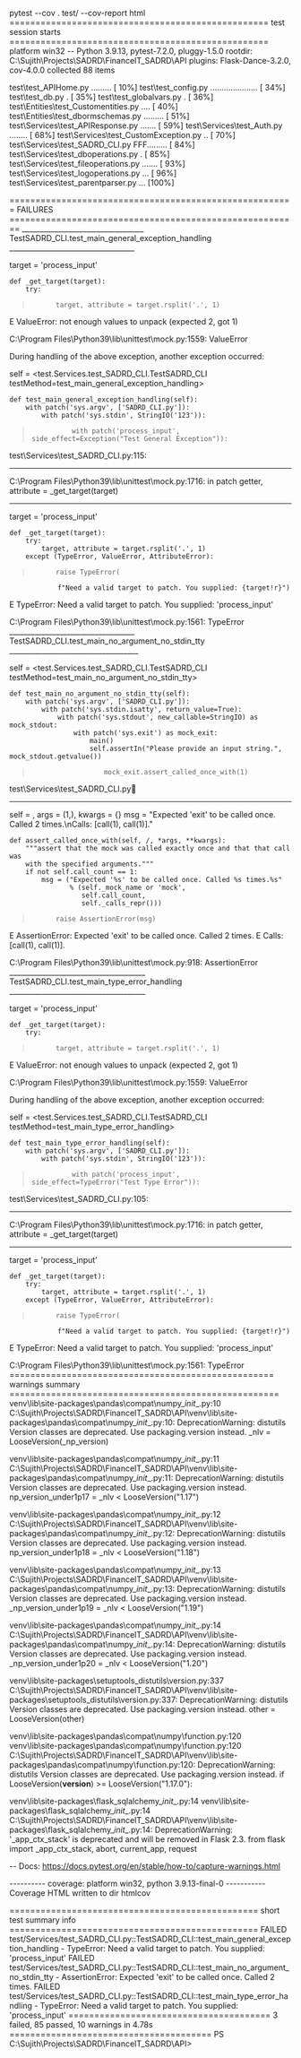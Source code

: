  pytest --cov . test/ --cov-report html
================================================== test session starts ==================================================
platform win32 -- Python 3.9.13, pytest-7.2.0, pluggy-1.5.0
rootdir: C:\Sujith\Projects\SADRD\FinanceIT_SADRD\API
plugins: Flask-Dance-3.2.0, cov-4.0.0
collected 88 items

test\test_APIHome.py .........                                                                                     [ 10%]
test\test_config.py .....................                                                                          [ 34%]
test\test_db.py .                                                                                                  [ 35%]
test\test_globalvars.py .                                                                                          [ 36%]
test\Entities\test_Customentities.py ....                                                                          [ 40%]
test\Entities\test_dbormschemas.py .........                                                                       [ 51%]
test\Services\test_APIResponse.py .......                                                                          [ 59%]
test\Services\test_Auth.py ........                                                                                [ 68%]
test\Services\test_CustomException.py ..                                                                           [ 70%]
test\Services\test_SADRD_CLI.py FFF.........                                                                       [ 84%]
test\Services\test_dboperations.py .                                                                               [ 85%]
test\Services\test_fileoperations.py .......                                                                       [ 93%]
test\Services\test_logoperations.py ...                                                                            [ 96%]
test\Services\test_parentparser.py ...                                                                             [100%]

======================================================= FAILURES ======================================================== 
__________________________________ TestSADRD_CLI.test_main_general_exception_handling ___________________________________ 

target = 'process_input'

    def _get_target(target):
        try:
>           target, attribute = target.rsplit('.', 1)
E           ValueError: not enough values to unpack (expected 2, got 1)

C:\Program Files\Python39\lib\unittest\mock.py:1559: ValueError

During handling of the above exception, another exception occurred:

self = <test.Services.test_SADRD_CLI.TestSADRD_CLI testMethod=test_main_general_exception_handling>

    def test_main_general_exception_handling(self):
        with patch('sys.argv', ['SADRD_CLI.py']):
            with patch('sys.stdin', StringIO('123')):
>               with patch('process_input', side_effect=Exception("Test General Exception")):

test\Services\test_SADRD_CLI.py:115:
_ _ _ _ _ _ _ _ _ _ _ _ _ _ _ _ _ _ _ _ _ _ _ _ _ _ _ _ _ _ _ _ _ _ _ _ _ _ _ _ _ _ _ _ _ _ _ _ _ _ _ _ _ _ _ _ _ _ _ _ _ 
C:\Program Files\Python39\lib\unittest\mock.py:1716: in patch
    getter, attribute = _get_target(target)
_ _ _ _ _ _ _ _ _ _ _ _ _ _ _ _ _ _ _ _ _ _ _ _ _ _ _ _ _ _ _ _ _ _ _ _ _ _ _ _ _ _ _ _ _ _ _ _ _ _ _ _ _ _ _ _ _ _ _ _ _ 

target = 'process_input'

    def _get_target(target):
        try:
            target, attribute = target.rsplit('.', 1)
        except (TypeError, ValueError, AttributeError):
>           raise TypeError(
                f"Need a valid target to patch. You supplied: {target!r}")
E           TypeError: Need a valid target to patch. You supplied: 'process_input'

C:\Program Files\Python39\lib\unittest\mock.py:1561: TypeError
___________________________________ TestSADRD_CLI.test_main_no_argument_no_stdin_tty ____________________________________ 

self = <test.Services.test_SADRD_CLI.TestSADRD_CLI testMethod=test_main_no_argument_no_stdin_tty>

    def test_main_no_argument_no_stdin_tty(self):
        with patch('sys.argv', ['SADRD_CLI.py']):
            with patch('sys.stdin.isatty', return_value=True):
                with patch('sys.stdout', new_callable=StringIO) as mock_stdout:
                    with patch('sys.exit') as mock_exit:
                        main()
                        self.assertIn("Please provide an input string.", mock_stdout.getvalue())
>                       mock_exit.assert_called_once_with(1)

test\Services\test_SADRD_CLI.py:100:
_ _ _ _ _ _ _ _ _ _ _ _ _ _ _ _ _ _ _ _ _ _ _ _ _ _ _ _ _ _ _ _ _ _ _ _ _ _ _ _ _ _ _ _ _ _ _ _ _ _ _ _ _ _ _ _ _ _ _ _ _ 

self = <MagicMock name='exit' id='1869757955232'>, args = (1,), kwargs = {}
msg = "Expected 'exit' to be called once. Called 2 times.\nCalls: [call(1), call(1)]."

    def assert_called_once_with(self, /, *args, **kwargs):
        """assert that the mock was called exactly once and that that call was
        with the specified arguments."""
        if not self.call_count == 1:
            msg = ("Expected '%s' to be called once. Called %s times.%s"
                   % (self._mock_name or 'mock',
                      self.call_count,
                      self._calls_repr()))
>           raise AssertionError(msg)
E           AssertionError: Expected 'exit' to be called once. Called 2 times.
E           Calls: [call(1), call(1)].

C:\Program Files\Python39\lib\unittest\mock.py:918: AssertionError
______________________________________ TestSADRD_CLI.test_main_type_error_handling ______________________________________ 

target = 'process_input'

    def _get_target(target):
        try:
>           target, attribute = target.rsplit('.', 1)
E           ValueError: not enough values to unpack (expected 2, got 1)

C:\Program Files\Python39\lib\unittest\mock.py:1559: ValueError

During handling of the above exception, another exception occurred:

self = <test.Services.test_SADRD_CLI.TestSADRD_CLI testMethod=test_main_type_error_handling>

    def test_main_type_error_handling(self):
        with patch('sys.argv', ['SADRD_CLI.py']):
            with patch('sys.stdin', StringIO('123')):
>               with patch('process_input', side_effect=TypeError("Test Type Error")):

test\Services\test_SADRD_CLI.py:105:
_ _ _ _ _ _ _ _ _ _ _ _ _ _ _ _ _ _ _ _ _ _ _ _ _ _ _ _ _ _ _ _ _ _ _ _ _ _ _ _ _ _ _ _ _ _ _ _ _ _ _ _ _ _ _ _ _ _ _ _ _ 
C:\Program Files\Python39\lib\unittest\mock.py:1716: in patch
    getter, attribute = _get_target(target)
_ _ _ _ _ _ _ _ _ _ _ _ _ _ _ _ _ _ _ _ _ _ _ _ _ _ _ _ _ _ _ _ _ _ _ _ _ _ _ _ _ _ _ _ _ _ _ _ _ _ _ _ _ _ _ _ _ _ _ _ _ 

target = 'process_input'

    def _get_target(target):
        try:
            target, attribute = target.rsplit('.', 1)
        except (TypeError, ValueError, AttributeError):
>           raise TypeError(
                f"Need a valid target to patch. You supplied: {target!r}")
E           TypeError: Need a valid target to patch. You supplied: 'process_input'

C:\Program Files\Python39\lib\unittest\mock.py:1561: TypeError
=================================================== warnings summary ==================================================== 
venv\lib\site-packages\pandas\compat\numpy\__init__.py:10
  C:\Sujith\Projects\SADRD\FinanceIT_SADRD\API\venv\lib\site-packages\pandas\compat\numpy\__init__.py:10: DeprecationWarning: distutils Version classes are deprecated. Use packaging.version instead.
    _nlv = LooseVersion(_np_version)

venv\lib\site-packages\pandas\compat\numpy\__init__.py:11
  C:\Sujith\Projects\SADRD\FinanceIT_SADRD\API\venv\lib\site-packages\pandas\compat\numpy\__init__.py:11: DeprecationWarning: distutils Version classes are deprecated. Use packaging.version instead.
    np_version_under1p17 = _nlv < LooseVersion("1.17")

venv\lib\site-packages\pandas\compat\numpy\__init__.py:12
  C:\Sujith\Projects\SADRD\FinanceIT_SADRD\API\venv\lib\site-packages\pandas\compat\numpy\__init__.py:12: DeprecationWarning: distutils Version classes are deprecated. Use packaging.version instead.
    np_version_under1p18 = _nlv < LooseVersion("1.18")

venv\lib\site-packages\pandas\compat\numpy\__init__.py:13
  C:\Sujith\Projects\SADRD\FinanceIT_SADRD\API\venv\lib\site-packages\pandas\compat\numpy\__init__.py:13: DeprecationWarning: distutils Version classes are deprecated. Use packaging.version instead.
    _np_version_under1p19 = _nlv < LooseVersion("1.19")

venv\lib\site-packages\pandas\compat\numpy\__init__.py:14
  C:\Sujith\Projects\SADRD\FinanceIT_SADRD\API\venv\lib\site-packages\pandas\compat\numpy\__init__.py:14: DeprecationWarning: distutils Version classes are deprecated. Use packaging.version instead.
    _np_version_under1p20 = _nlv < LooseVersion("1.20")

venv\lib\site-packages\setuptools\_distutils\version.py:337
  C:\Sujith\Projects\SADRD\FinanceIT_SADRD\API\venv\lib\site-packages\setuptools\_distutils\version.py:337: DeprecationWarning: distutils Version classes are deprecated. Use packaging.version instead.
    other = LooseVersion(other)

venv\lib\site-packages\pandas\compat\numpy\function.py:120
venv\lib\site-packages\pandas\compat\numpy\function.py:120
  C:\Sujith\Projects\SADRD\FinanceIT_SADRD\API\venv\lib\site-packages\pandas\compat\numpy\function.py:120: DeprecationWarning: distutils Version classes are deprecated. Use packaging.version instead.
    if LooseVersion(__version__) >= LooseVersion("1.17.0"):

venv\lib\site-packages\flask_sqlalchemy\__init__.py:14
venv\lib\site-packages\flask_sqlalchemy\__init__.py:14
  C:\Sujith\Projects\SADRD\FinanceIT_SADRD\API\venv\lib\site-packages\flask_sqlalchemy\__init__.py:14: DeprecationWarning: '_app_ctx_stack' is deprecated and will be removed in Flask 2.3.
    from flask import _app_ctx_stack, abort, current_app, request

-- Docs: https://docs.pytest.org/en/stable/how-to/capture-warnings.html

---------- coverage: platform win32, python 3.9.13-final-0 -----------
Coverage HTML written to dir htmlcov

================================================ short test summary info ================================================ 
FAILED test/Services/test_SADRD_CLI.py::TestSADRD_CLI::test_main_general_exception_handling - TypeError: Need a valid target to patch. You supplied: 'process_input'
FAILED test/Services/test_SADRD_CLI.py::TestSADRD_CLI::test_main_no_argument_no_stdin_tty - AssertionError: Expected 'exit' to be called once. Called 2 times.
FAILED test/Services/test_SADRD_CLI.py::TestSADRD_CLI::test_main_type_error_handling - TypeError: Need a valid target to patch. You supplied: 'process_input'
======================================= 3 failed, 85 passed, 10 warnings in 4.78s ======================================= 
PS C:\Sujith\Projects\SADRD\FinanceIT_SADRD\API> 
